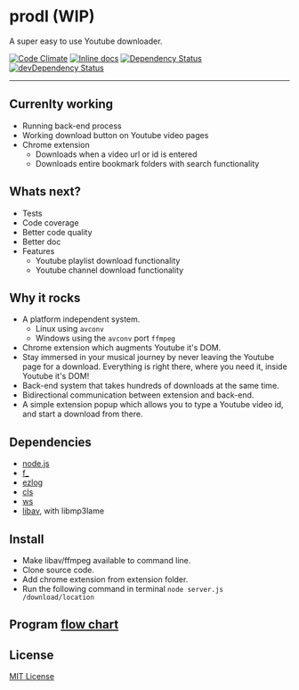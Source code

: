 prodl (WIP)
=====

A super easy to use Youtube downloader.

[![Code Climate](https://codeclimate.com/github/opensoars/prodl/badges/gpa.svg)](https://codeclimate.com/github/opensoars/prodl)
[![Inline docs](http://inch-ci.org/github/opensoars/prodl.svg?branch=master)](http://inch-ci.org/github/opensoars/prodl)
[![Dependency Status](https://david-dm.org/opensoars/prodl.svg)](https://david-dm.org/opensoars/prodl)
[![devDependency Status](https://david-dm.org/opensoars/prodl/dev-status.svg)](https://david-dm.org/opensoars/prodl#info=devDependencies)

---


## Currenlty working
* Running back-end process
* Working download button on Youtube video pages
* Chrome extension
    - Downloads when a video url or id is entered
    - Downloads entire bookmark folders with search functionality


## Whats next?
* Tests
* Code coverage
* Better code quality
* Better doc
* Features
    - Youtube playlist download functionality
    - Youtube channel download functionality


## Why it rocks
* A platform independent system.
  - Linux using `avconv`
  - Windows using the `avconv` port `ffmpeg`
* Chrome extension which augments Youtube it's DOM.
* Stay immersed in your musical journey by never leaving the Youtube page for a download. Everything is right there, where you need it, inside Youtube it's DOM!
* Back-end system that takes hundreds of downloads at the same time.
* Bidirectional communication between extension and back-end.
* A simple extension popup which allows you to type a Youtube video id, and start a download from there.


## Dependencies
* [node.js](http://www.nodejs.org)
* [f_](//github.com/opensoars/f_)
* [ezlog](//github.com/opensoars/ezlog)
* [cls](//github.com/opensoars/cls)
* [ws](//github.com/einaros/ws)
* [libav](//www.google.nl/search?q=libav), with libmp3lame


## Install
* Make libav/ffmpeg available to command line.
* Clone source code. 
* Add chrome extension from extension folder. 
* Run the following command in terminal `node server.js /download/location`


## Program [flow chart](https://raw.githubusercontent.com/opensoars/prodl/master/doc/flowCharts/flowChart.png)


## License
[MIT License](https://github.com/opensoars/prodl/blob/master/LICENSE)
